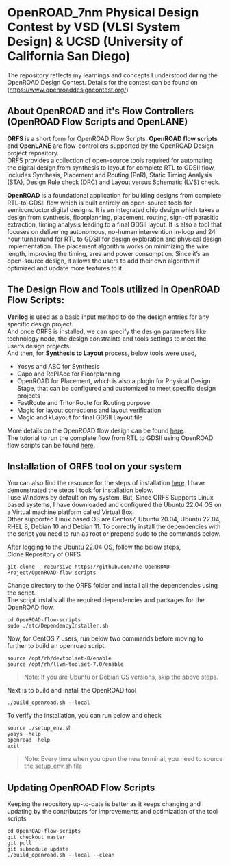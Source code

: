 # OpenROAD_7nm Physical Design Contest by VSD (VLSI System Design) & UCSD (University of California San Diego)
The repository reflects my learnings and concepts I understood during the OpenROAD Design Contest. Details for the contest can be found on (https://www.openroaddesigncontest.org/)

## About OpenROAD and it's Flow Controllers (OpenROAD Flow Scripts and OpenLANE)
**ORFS** is a short form for OpenROAD Flow Scripts. **OpenROAD flow scripts** and **OpenLANE** are flow-controllers supported by the OpenROAD Design project repository.  
ORFS provides a collection of open-source tools required for automating the digital design from synthesis to layout for complete RTL to GDSII flow, includes Synthesis, Placement and Routing (PnR), Static Timing Analysis (STA), Design Rule check (DRC) and Layout versus Schematic (LVS) check.

**OpenROAD** is a foundational application for building designs from complete RTL-to-GDSII flow which is built entirely on open-source tools for semiconductor digital designs. It is an integrated chip design which takes a design from synthesis, floorplanning, placement, routing, sign-off parasitic extraction, timing analysis leading to a final GDSII layout.
It is also a tool that focuses on delivering autonomous, no-human intervention in-loop and 24 hour turnaround for RTL to GDSII for design exploration and physical design implementation. The placement algorithm works on minimizing the wire length, improving the timing, area and power consumption. Since it’s an open-source design, it allows the users to add their own algorithm if optimized and update more features to it.

## The Design Flow and Tools utilized in OpenROAD Flow Scripts: 
**Verilog** is used as a basic input method to do the design entries for any specific design project.  
And once ORFS is installed, we can specify the design parameters like technology node, the design constraints and tools settings to meet the user’s design projects.  
And then, for **Synthesis to Layout** process, below tools were used,  
* Yosys and ABC for Synthesis  
* Capo and RePIAce for Floorplanning  
* OpenROAD for Placement, which is also a plugin for Physical Design Stage, that can be configured and customized  to meet specific design projects  
* FastRoute and TritonRoute for Routing purpose  
* Magic for layout corrections and layout verification  
* Magic and kLayout for final GDSII Layout file  

More details on the OpenROAD flow design can be found [here](https://openroad.readthedocs.io/en/latest/main/README.html#build-using-support-script).  
The tutorial to run the complete flow from RTL to GDSII using OpenROAD flow scripts can be found [here](https://openroad-flow-scripts.readthedocs.io/en/latest/tutorials/FlowTutorial.html).  

## Installation of ORFS tool on your system  
You can also find the resource for the steps of installation [here](https://openroad-flow-scripts.readthedocs.io/en/latest/user/BuildLocally.html). I have demonstrated the steps I took for installation below.  
I use Windows by default on my system. But, Since ORFS Supports Linux based systems, I have downloaded and configured the Ubuntu 22.04 OS on a Virtual machine platform called Virtual Box.  
Other supported Linux based OS are Centos7, Ubuntu 20.04, Ubuntu 22.04, RHEL 8, Debian 10 and Debian 11. To correctly install the dependencies with the script you need to run as root or prepend sudo to the commands below.  

After logging to the Ubuntu 22.04 OS, follow the below steps,  
Clone Repository of ORFS  

    git clone --recursive https://github.com/The-OpenROAD-Project/OpenROAD-flow-scripts

Change directory to the ORFS folder and install all the dependencies using the script.  
The script installs all the required dependencies and packages for the OpenROAD flow.  

    cd OpenROAD-flow-scripts
    sudo ./etc/DependencyInstaller.sh

Now, for CentOS 7 users, run below two commands before moving to further to build an openroad script.  

    source /opt/rh/devtoolset-8/enable
    source /opt/rh/llvm-toolset-7.0/enable

> Note: If you are Ubuntu or Debian OS versions, skip the above steps.  

Next is to build and install the OpenROAD tool  

    ./build_openroad.sh --local

To verify the installation, you can run below and check  

    source ./setup_env.sh
    yosys -help
    openroad -help
    exit

> Note: Every time when you open the new terminal, you need to source the setup_env.sh file  

## Updating OpenROAD Flow Scripts
Keeping the repository up-to-date is better as it keeps changing and updating by the contributors for improvements and optimization of the tool scripts

    cd OpenROAD-flow-scripts
    git checkout master
    git pull
    git submodule update
    ./build_openroad.sh --local --clean
